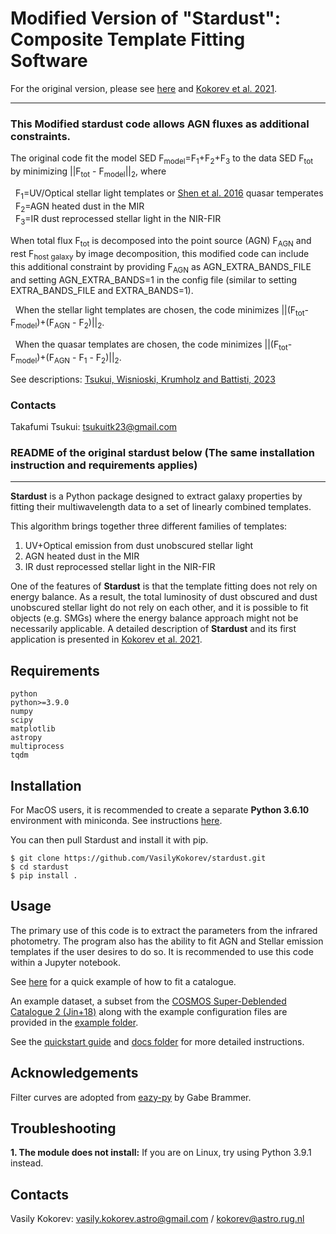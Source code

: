 # Modified Version of "Stardust": Composite Template Fitting Software
For the original version, please see [here](https://github.com/VasilyKokorev/stardust) and [Kokorev et al. 2021](https://ui.adsabs.harvard.edu/abs/2021ApJ...921...40K/abstract).

------

### This Modified stardust code allows AGN fluxes as additional constraints.
The original code fit the model SED F<sub>model</sub>=F<sub>1</sub>+F<sub>2</sub>+F<sub>3</sub> to the data SED F<sub>tot</sub> by minimizing ||F<sub>tot</sub> - F<sub>model</sub>||<sub>2</sub>, where 

  F<sub>1</sub>=UV/Optical stellar light templates or [Shen et al. 2016](https://ui.adsabs.harvard.edu/abs/2016ApJ...817...55S) quasar temperates  
  F<sub>2</sub>=AGN heated dust in the MIR  
  F<sub>3</sub>=IR dust reprocessed stellar light in the NIR-FIR  

When total flux F<sub>tot</sub> is decomposed into the point source (AGN) F<sub>AGN</sub> and rest F<sub>host galaxy</sub> by image decomposition, this modified code can include this additional constraint by providing F<sub>AGN</sub> as AGN_EXTRA_BANDS_FILE and setting AGN_EXTRA_BANDS=1 in the config file (similar to setting EXTRA_BANDS_FILE and EXTRA_BANDS=1). 

  When the stellar light templates are chosen, the code minimizes ||(F<sub>tot</sub>-F<sub>model</sub>)+(F<sub>AGN</sub> - F<sub>2</sub>)||<sub>2</sub>.

  When the quasar templates are chosen, the code minimizes ||(F<sub>tot</sub>-F<sub>model</sub>)+(F<sub>AGN</sub> - F<sub>1</sub> - F<sub>2</sub>)||<sub>2</sub>.

See descriptions: [Tsukui, Wisnioski, Krumholz and Battisti, 2023](https://ui.adsabs.harvard.edu/abs/2023arXiv230207272T/abstract)

### Contacts
Takafumi Tsukui: tsukuitk23@gmail.com

### README of the original stardust below (The same installation instruction and requirements applies)

------

**Stardust** is a Python package designed to extract galaxy properties by fitting their multiwavelength data to a set of linearly combined templates.

This algorithm brings together three different families of templates:

1. UV+Optical emission from dust unobscured stellar light
2. AGN heated dust in the MIR
3. IR dust reprocessed stellar light in the NIR-FIR

One of the features of **Stardust** is that the template fitting does not rely on energy balance. As a result, the total luminosity of dust obscured and dust unobscured stellar light do not rely on each other, and it is possible to fit objects (e.g. SMGs) where the energy balance approach might not be necessarily applicable. A detailed description of **Stardust** and its first application is presented in [Kokorev et al. 2021](https://ui.adsabs.harvard.edu/abs/2021ApJ...921...40K/abstract).

## Requirements

```
python
python>=3.9.0
numpy
scipy
matplotlib
astropy
multiprocess
tqdm
```

## Installation

For MacOS users, it is recommended to create a separate **Python 3.6.10** environment with miniconda. See instructions [here](https://docs.conda.io/projects/conda/en/latest/user-guide/tasks/manage-environments.html).

You can then pull Stardust and install it with pip.

```
$ git clone https://github.com/VasilyKokorev/stardust.git
$ cd stardust
$ pip install .
```

## Usage

The primary use of this code is to extract the parameters from the infrared photometry. The program also has the ability to fit AGN and Stellar emission templates if the user desires to do so. It is recommended to use this code within a Jupyter notebook.

See [here](https://github.com/VasilyKokorev/stardust/blob/master/example/Stardust_Example.ipynb) for a quick example of how to fit a catalogue.

An example dataset, a subset from the [COSMOS Super-Deblended Catalogue 2 (Jin+18)](https://ui.adsabs.harvard.edu/abs/2018ApJ...864...56J/abstract) along with the example configuration files are provided in the [example folder](https://github.com/VasilyKokorev/ctf/tree/master/example).

See the [quickstart guide](https://github.com/VasilyKokorev/ctf/blob/master/docs/README.md) and [docs folder](https://github.com/VasilyKokorev/ctf/tree/master/docs) for more detailed instructions.

## Acknowledgements

Filter curves are adopted from [eazy-py](https://github.com/gbrammer/eazy-py) by Gabe Brammer.

## Troubleshooting

**1. The module does not install:** If you are on Linux, try using Python 3.9.1 instead.

## Contacts

Vasily Kokorev: vasily.kokorev.astro@gmail.com / kokorev@astro.rug.nl
